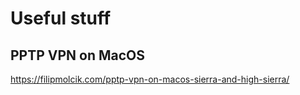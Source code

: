 # Useful stuff

## PPTP VPN on MacOS
https://filipmolcik.com/pptp-vpn-on-macos-sierra-and-high-sierra/
